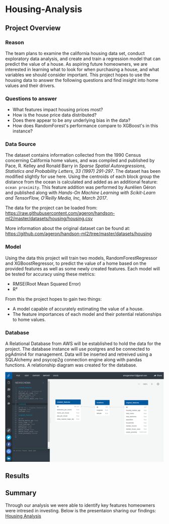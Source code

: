 # Housing-Analysis

## Project Overview

### Reason
The team plans to examine the california housing data set, conduct exploratory data analysis, and create and train a regression model that can predict the value of a house. As aspiring future homeowners, we are interested in learning what to look for when purchasing a house, and what variables we should consider important. This project hopes to use the housing data to answer the following questions and find insight into home values and their drivers.

### Questions to answer
- What features impact housing prices most?
- How is the house price data distributed?
- Does there appear to be any underlying bias in the data?
- How does RandomForest's performance compare to XGBoost's in this instance?


### Data Source
The dataset contains information collected from the 1990 Census concerning California home values, and was compiled and published by Pace, R. Kelley and Ronald Barry in *Sparse Spatial Autoregressions, Statistics and Probability Letters, 33 (1997) 291-297*. The dataset has been modified slightly for use here. Using the centroids of each block group the distance from the ocean is calculated and added as an additional feature: `ocean proximity`. This feature addition was performed by Aurélien Géron and published along with *Hands-On Machine Learning with Scikit-Learn and TensorFlow, O'Reilly Media, Inc, March 2017*.

The data for the project can be loaded from: https://raw.githubusercontent.com/ageron/handson-ml2/master/datasets/housing/housing.csv

More information about the original dataset can be found at: https://github.com/ageron/handson-ml2/tree/master/datasets/housing

### Model
Using the data this project will train two models, RandomForestRegressor and XGBoostRegressor, to predict the value of a home based on the provided features as well as some newly created features. Each model will be tested for accuracy using these metrics:
- RMSE(Root Mean Squared Error)
- R²

From this the project hopes to gain two things:
- A model capable of accurately estimating the value of a house.
- The feature importances of each model and their potential relationships to home values.  

### Database
A Relational Database from AWS will be established to hold the data for the project. The database instance will use postgres and be connected to pgAdmin4 for management. Data will be inserted and retreived using a SQLAlchemy and psycop2g connection engine along with pandas functions.
A relationship diagram was created for the database.

![ERD](https://github.com/TBrickey/Project_One/blob/main/Database/QuickDBD-Housing_ERD.png)

## Results
## Summary 

Through our analysis we were able to identify key features homeowners were intresed in investing. Below is the presentaion sharing our findings:
[Housing Analysis](https://docs.google.com/presentation/d/1al7iQjorKk0rlzWWw_5Z_s1t9EO_QB72bG_a10n2us4/edit?usp=sharing)

